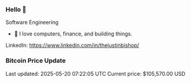 ### Hello 🤙  

Software Engineering

- 🔭 I love computers, finance, and building things.
  
LinkedIn: https://www.linkedin.com/in/thejustinbishop/  














































































































































































































































































































### Bitcoin Price Update
Last updated: 2025-05-20 07:22:05 UTC
Current price: $105,570.00 USD
